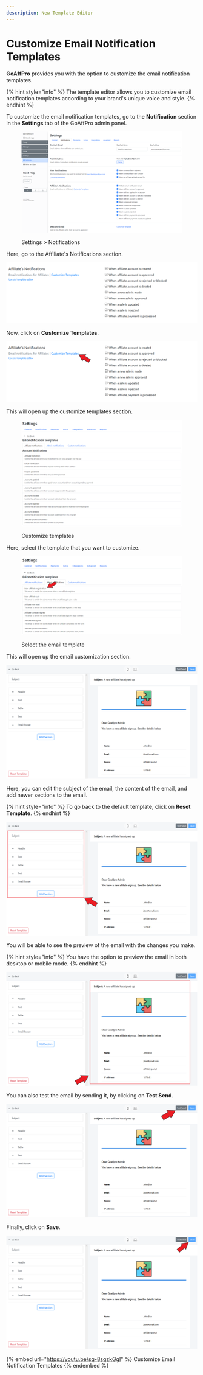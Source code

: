 ```yaml
---
description: New Template Editor
---
```


# Customize Email Notification Templates

**GoAffPro** provides you with the option to customize the email notification templates.&#x20;

{% hint style="info" %}
The template editor allows you to customize email notification templates according to your brand's unique voice and style.
{% endhint %}

To customize the email notification templates, go to the **Notification** section in the **Settings** tab of the GoAffPro admin panel.

<figure><img src="../../.gitbook/assets/image (3511).png" alt=""><figcaption><p>Settings > Notifications</p></figcaption></figure>

Here, go to the Affiliate's Notifications section.

![Affiliate's Notifications](<../../.gitbook/assets/image (2057).png>)

Now, click on **Customize Templates**.

![Click on Customize Templates](<../../.gitbook/assets/Screenshot 2020-11-02 085133.png>)

This will open up the customize templates section.

<figure><img src="../../.gitbook/assets/image (3512).png" alt=""><figcaption><p>Customize templates</p></figcaption></figure>

Here, select the template that you want to customize.

<figure><img src="../../.gitbook/assets/Screenshot 2024-04-29 1645335.png" alt=""><figcaption><p>Select the email template</p></figcaption></figure>

This will open up the email customization section.

![Email customization](<../../.gitbook/assets/image (1462).png>)

Here, you can edit the subject of the email, the content of the email, and add newer sections to the email.&#x20;

{% hint style="info" %}
To go back to the default template, click on **Reset Template**.
{% endhint %}

![Edit Subject & Content of Email](<../../.gitbook/assets/Screenshot 2020-11-02 085729 (1).png>)

You will be able to see the preview of the email with the changes you make.

{% hint style="info" %}
You have the option to preview the email in both desktop or mobile mode.&#x20;
{% endhint %}

![Email Preview](<../../.gitbook/assets/Screenshot 2020-11-02 085729 (2).png>)

You can also test the email by sending it, by clicking on **Test Send**.

![Click on Test Send](<../../.gitbook/assets/Screenshot 2020-11-02 085729.png>)

Finally, click on **Save**.

![](<../../.gitbook/assets/Screenshot 2020-11-02 085729 (3).png>)

{% embed url="https://youtu.be/sq-8sqzkGgI" %}
Customize Email Notification Templates
{% endembed %}

